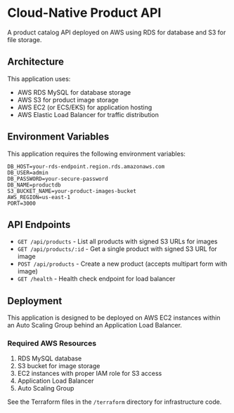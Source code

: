 # Cloud-Native Product API

A product catalog API deployed on AWS using RDS for database and S3 for file storage.

## Architecture

This application uses:
- AWS RDS MySQL for database storage
- AWS S3 for product image storage
- AWS EC2 (or ECS/EKS) for application hosting
- AWS Elastic Load Balancer for traffic distribution

## Environment Variables

This application requires the following environment variables:

```
DB_HOST=your-rds-endpoint.region.rds.amazonaws.com
DB_USER=admin
DB_PASSWORD=your-secure-password
DB_NAME=productdb
S3_BUCKET_NAME=your-product-images-bucket
AWS_REGION=us-east-1
PORT=3000
```

## API Endpoints

- `GET /api/products` - List all products with signed S3 URLs for images
- `GET /api/products/:id` - Get a single product with signed S3 URL for image
- `POST /api/products` - Create a new product (accepts multipart form with image)
- `GET /health` - Health check endpoint for load balancer

## Deployment

This application is designed to be deployed on AWS EC2 instances within an Auto Scaling Group behind an Application Load Balancer.

### Required AWS Resources

1. RDS MySQL database
2. S3 bucket for image storage
3. EC2 instances with proper IAM role for S3 access
4. Application Load Balancer
5. Auto Scaling Group

See the Terraform files in the `/terraform` directory for infrastructure code.